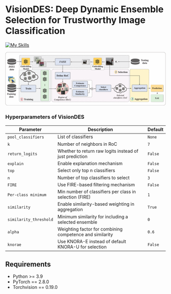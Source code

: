 # VisionDES: Deep Dynamic Ensemble Selection for Trustworthy Image Classification 

[![My Skills](https://skillicons.dev/icons?i=python,pytorch)](https://skillicons.dev)  


![Alt text](https://github.com/Adversarial-Panda/vision_des/blob/main/images/framework_visiondes.png)


### Hyperparameters of VisionDES

| **Parameter** | **Description** | **Default** |
|----------------|-----------------|--------------|
| `pool_classifiers` | List of classifiers | `None` |
| `k` | Number of neighbors in RoC | `7` |
| `return_logits` | Whether to return raw logits instead of just prediction | `False` |
| `explain` | Enable explanation mechanism | `False` |
| `top` | Select only top n classifiers | `False` |
| `n` | Number of top classifiers to select | `3` |
| `FIRE` | Use FIRE-based filtering mechanism | `False` |
| `Per-class minimum` | Min number of classifiers per class in selection (FIRE) | `1` |
| `similarity` | Enable similarity-based weighting in aggregation | `True` |
| `similarity_threshold` | Minimum similarity for including a selected ensemble | `0` |
| `alpha` | Weighting factor for combining competence and similarity | `0.6` |
| `knorae` | Use KNORA-E instead of default KNORA-U for selection | `False` |

## Requirements
- Python >= 3.9  
- PyTorch == 2.8.0  
- Torchvision == 0.19.0  

